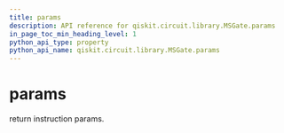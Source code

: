 ```yaml
---
title: params
description: API reference for qiskit.circuit.library.MSGate.params
in_page_toc_min_heading_level: 1
python_api_type: property
python_api_name: qiskit.circuit.library.MSGate.params
---
```


# params

return instruction params.

